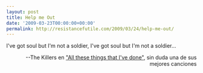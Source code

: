 ```yaml
---
layout: post
title: Help me Out
date: '2009-03-23T00:00:00+00:00'
permalink: http://resistancefutile.com/2009/03/24/help-me-out/
---
```

<p class="chorus">I've got soul but I'm not a soldier, I've got soul but I'm not a soldier...</p><p align="right">--The Killers en <a href="http://www.youtube.com/watch?v=k6ERe23kSBM">"All these things that I've done"</a>, sin duda una de sus mejores canciones</p>

